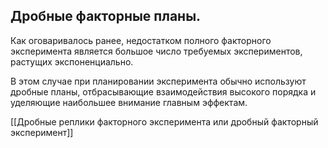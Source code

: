 ## Дробные факторные планы.

Как оговаривалось ранее, недостатком полного факторного эксперимента является большое число требуемых экспериментов, растущих экспоненциально.

В этом случае при планировании эксперимента обычно используют дробные планы, отбрасывающие взаимодействия высокого порядка и уделяющие наибольшее внимание главным эффектам.

[[Дробные реплики факторного эксперимента или дробный факторный эксперимент]]